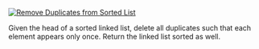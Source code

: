 [![Remove Duplicates from Sorted List](https://leetcode.com/problems/remove-duplicates-from-sorted-list)](https://leetcode.com/problems/remove-duplicates-from-sorted-list)

Given the head of a sorted linked list, delete all duplicates such that each element appears only once. Return the linked list sorted as well.
